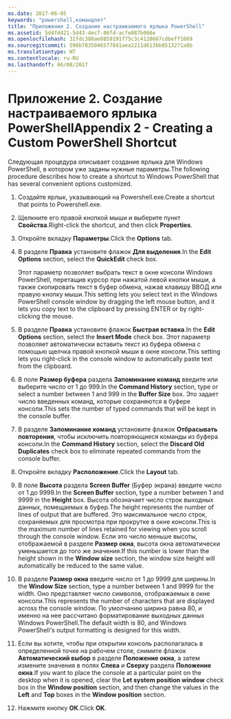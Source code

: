```yaml
---
ms.date: 2017-06-05
keywords: "powershell,командлет"
title: "Приложение 2. Создание настраиваемого ярлыка PowerShell"
ms.assetid: 5d4fd421-5d43-4ec7-86fd-acfe887b066e
ms.openlocfilehash: 31fdc388ae8859191f75c3c4120667cdbeff1669
ms.sourcegitcommit: 598b7835046577841aea2211d613bb8513271a8b
ms.translationtype: HT
ms.contentlocale: ru-RU
ms.lasthandoff: 06/08/2017
---
```

# <a name="appendix-2---creating-a-custom-powershell-shortcut"></a><span data-ttu-id="acac1-103">Приложение 2. Создание настраиваемого ярлыка PowerShell</span><span class="sxs-lookup"><span data-stu-id="acac1-103">Appendix 2 - Creating a Custom PowerShell Shortcut</span></span>
<span data-ttu-id="acac1-104">Следующая процедура описывает создание ярлыка для Windows PowerShell, в котором уже заданы нужные параметры.</span><span class="sxs-lookup"><span data-stu-id="acac1-104">The following procedure describes how to create a shortcut to Windows PowerShell that has several convenient options customized.</span></span>

1.  <span data-ttu-id="acac1-105">Создайте ярлык, указывающий на Powershell.exe.</span><span class="sxs-lookup"><span data-stu-id="acac1-105">Create a shortcut that points to Powershell.exe.</span></span>

2.  <span data-ttu-id="acac1-106">Щелкните его правой кнопкой мыши и выберите пункт **Свойства**.</span><span class="sxs-lookup"><span data-stu-id="acac1-106">Right-click the shortcut, and then click **Properties**.</span></span>

3.  <span data-ttu-id="acac1-107">Откройте вкладку **Параметры**.</span><span class="sxs-lookup"><span data-stu-id="acac1-107">Click the **Options** tab.</span></span>

4.  <span data-ttu-id="acac1-108">В разделе **Правка** установите флажок **Для выделения**.</span><span class="sxs-lookup"><span data-stu-id="acac1-108">In the **Edit Options** section, select the **QuickEdit** check box.</span></span>

    <span data-ttu-id="acac1-109">Этот параметр позволяет выбрать текст в окне консоли Windows PowerShell, перетащив курсор при нажатой левой кнопки мыши, а также скопировать текст в буфер обмена, нажав клавишу ВВОД или правую кнопку мыши.</span><span class="sxs-lookup"><span data-stu-id="acac1-109">This setting lets you select text in the Windows PowerShell console window by dragging the left mouse button, and it lets you copy text to the clipboard by pressing ENTER or by right-clicking the mouse.</span></span>

5.  <span data-ttu-id="acac1-110">В разделе **Правка** установите флажок **Быстрая вставка**.</span><span class="sxs-lookup"><span data-stu-id="acac1-110">In the **Edit Options** section, select the **Insert Mode** check box.</span></span> <span data-ttu-id="acac1-111">Этот параметр позволяет автоматически вставить текст из буфера обмена с помощью щелчка правой кнопкой мыши в окне консоли.</span><span class="sxs-lookup"><span data-stu-id="acac1-111">This setting lets you right-click in the console window to automatically paste text from the clipboard.</span></span>

6.  <span data-ttu-id="acac1-112">В поле **Размер буфера** раздела **Запоминание команд** введите или выберите число от 1 до 999.</span><span class="sxs-lookup"><span data-stu-id="acac1-112">In the **Command History** section, type or select a number between 1 and 999 in the **Buffer Size** box.</span></span> <span data-ttu-id="acac1-113">Это задает число введенных команд, которые сохраняются в буфере консоли.</span><span class="sxs-lookup"><span data-stu-id="acac1-113">This sets the number of typed commands that will be kept in the console buffer.</span></span>

7.  <span data-ttu-id="acac1-114">В разделе **Запоминание команд** установите флажок **Отбрасывать повторения**, чтобы исключить повторяющиеся команды из буфера консоли.</span><span class="sxs-lookup"><span data-stu-id="acac1-114">In the **Command History** section, select the **Discard Old Duplicates** check box to eliminate repeated commands from the console buffer.</span></span>

8.  <span data-ttu-id="acac1-115">Откройте вкладку **Расположение**.</span><span class="sxs-lookup"><span data-stu-id="acac1-115">Click the **Layout** tab.</span></span>

9. <span data-ttu-id="acac1-116">В поле **Высота** раздела **Screen Buffer** (Буфер экрана) введите число от 1 до 9999.</span><span class="sxs-lookup"><span data-stu-id="acac1-116">In the **Screen Buffer** section, type a number between 1 and 9999 in the **Height** box.</span></span> <span data-ttu-id="acac1-117">Высота обозначает число строк выходных данных, помещаемых в буфер.</span><span class="sxs-lookup"><span data-stu-id="acac1-117">The height represents the number of lines of output that are buffered.</span></span> <span data-ttu-id="acac1-118">Это максимальное число строк, сохраняемых для просмотра при прокрутке в окне консоли.</span><span class="sxs-lookup"><span data-stu-id="acac1-118">This is the maximum number of lines retained for viewing when you scroll through the console window.</span></span> <span data-ttu-id="acac1-119">Если это число меньше высоты, отображаемой в разделе **Размер окна**, высота окна автоматически уменьшается до того же значения.</span><span class="sxs-lookup"><span data-stu-id="acac1-119">If this number is lower than the height shown in the **Window size** section, the window size height will automatically be reduced to the same value.</span></span>

10. <span data-ttu-id="acac1-120">В разделе **Размер окна** введите число от 1 до 9999 для ширины.</span><span class="sxs-lookup"><span data-stu-id="acac1-120">In the **Window Size** section, type a number between 1 and 9999 for the width.</span></span> <span data-ttu-id="acac1-121">Оно представляет число символов, отображаемых в окне консоли.</span><span class="sxs-lookup"><span data-stu-id="acac1-121">This represents the number of characters that are displayed across the console window.</span></span> <span data-ttu-id="acac1-122">По умолчанию ширина равна 80, и именно на нее рассчитано форматирование выходных данных Windows PowerShell.</span><span class="sxs-lookup"><span data-stu-id="acac1-122">The default width is 80, and Windows PowerShell's output formatting is designed for this width.</span></span>

11. <span data-ttu-id="acac1-123">Если вы хотите, чтобы при открытии консоль располагалась в определенной точке на рабочем столе, снимите флажок **Автоматический выбор** в разделе **Положение окна**, а затем измените значения в полях **Слева** и **Сверху** раздела **Положение окна**.</span><span class="sxs-lookup"><span data-stu-id="acac1-123">If you want to place the console at a particular point on the desktop when it is opened, clear the **Let system position window** check box in the **Window position** section, and then change the values in the **Left** and **Top** boxes in the **Window position** section.</span></span>

12. <span data-ttu-id="acac1-124">Нажмите кнопку **ОК**.</span><span class="sxs-lookup"><span data-stu-id="acac1-124">Click **OK**.</span></span>

